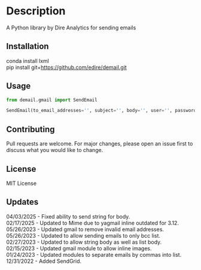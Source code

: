 # Description

A Python library by Dire Analytics for sending emails

## Installation

conda install lxml  
pip install git+https://github.com/edire/demail.git

## Usage

```python
from demail.gmail import SendEmail

SendEmail(to_email_addresses='', subject='', body='', user='', password='')
```

## Contributing

Pull requests are welcome. For major changes, please open an issue first to discuss what you would like to change.

## License

MIT License

## Updates

04/03/2025 - Fixed ability to send string for body.<br>
02/17/2025 - Updated to Mime due to yagmail inline outdated for 3.12.<br>
05/26/2023 - Updated gmail to remove invalid email addresses.<br>
05/26/2023 - Updated to allow sending emails to only bcc list.<br>
02/27/2023 - Updated to allow string body as well as list body.<br>
02/15/2023 - Updated gmail module to allow inline images.<br>
01/24/2023 - Updated modules to separate emails by commas into list.<br>
12/31/2022 - Added SendGrid.